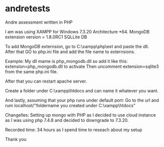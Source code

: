 # andretests
Andre  assessment written in PHP 

I am was using XAMPP for Windows 7.3.20 Architecture *64.
MongoDB extension version = 1.8.0RC1
SQLLite DB

To add MongoDB externsion, go to C:\xampp\php\ext and paste the dll.
After that GO to php.ini file and add the file name to externsions.

Example: My dll mame is php_mongodb.dll so add it like this: extension=php_mongodb.dll to activate
Then uncomment extension=sqlite3 from the same php.ini file.

After that you can restart apache server.

Create a folder under C:\xampp\htdocs and can name it whatever you want.

And lastly, assuming that your php runs under default port:
Go to the url and rum localhost/"foldername you created under C:\xampp\htdocs"

Changelles:
Setting up mongo with PHP as I decided to use cloud instance as I was using php 7.4.8 and decided to downgrade to 7.3.20.

Recorded time: 
34 hours as I spend time to reseach about my setup

Thank you

